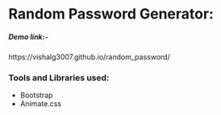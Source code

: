 <h1>Random Password Generator:</h1>
<h5>Demo link:-</h5>
https://vishalg3007.github.io/random_password/


<h3>Tools and Libraries used:</h3>
<ul>
  <li>Bootstrap</li>
  <li>Animate.css</li>
</ul>

